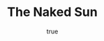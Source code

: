 ---
title: "The Naked Sun"
bookCover: "/assets/book-covers/the-naked-sun.jpg"
slug: "the-naked-sun"
bookAuthor: "Isaac Asimov"
rating: 10
amazonLink: ""
author:
  name: Rico Trebeljahr
  picture: "/assets/blog/profile.jpeg"
---